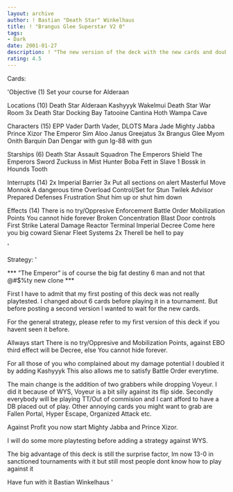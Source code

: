 ```yaml
---
layout: archive
author: ! Bastian "Death Star" Winkelhaus
title: ! "Brangus Glee Superstar V2 0"
tags:
- Dark
date: 2001-01-27
description: ! "The new version of the deck with the new cards and doubled damage potential"
rating: 4.5
---
```

Cards: 

'Objective (1)
Set your course for Alderaan

Locations (10)
Death Star
Alderaan
Kashyyyk
Wakelmui
Death Star  War Room
3x Death Star  Docking Bay
Tatooine  Cantina
Hoth  Wampa Cave

Characters (15)
EPP Vader
Darth Vader, DLOTS
Mara Jade
Mighty Jabba
Prince Xizor
The Emperor
Sim Aloo
Janus Greejatus
3x Brangus Glee
Myom Onith
Barquin Dan
Dengar with gun
Ig-88 with gun

Starships (6)
Death Star Assault Squadron
The Emperors Shield
The Emperors Sword
Zuckuss in Mist Hunter
Boba Fett in Slave 1
Bossk in Hounds Tooth

Interrupts (14)
2x Imperial Barrier
3x Put all sections on alert
Masterful Move
Monnok
A dangerous time
Overload
Control/Set for Stun
Twilek Advisor
Prepared Defenses
Frustration
Shut him up or shut him down

Effects (14)
There is no try/Oppresive Enforcement
Battle Order
Mobilization Points
You cannot hide forever
Broken Concentration
Blast Door controls
First Strike
Lateral Damage
Reactor Terminal
Imperial Decree
Come here you big coward
Sienar Fleet Systems
2x Therell be hell to pay

'

Strategy: '

*** ”The Emperor” is of course the big fat destiny 6 man and not that @#$%ty new clone ***



First I have to admit that my first posting of this deck was not really playtested. I changed about 6 cards before playing it in a tournament. But before posting a second version I wanted to wait for the new cards.

For the general strategy, please refer to my first version of this deck if you havent seen it before.

Allways start There is no try/Oppresive and Mobilization Points, against EBO third effect will be Decree, else You cannot hide forever.

For all those of you who complained about my damage potential  I doubled it by adding Kashyyyk This also allows me to satisfy Battle Order everytime.

The main change is the addition of two grabbers while dropping Voyeur. I did it because of WYS, Voyeur is a bit silly against its flip side. Secondly everybody will be playing TT/Out of commision and I cant afford to have a DB placed out of play. Other annoying cards you might want to grab are Fallen Portal, Hyper Escape, Organized Attack etc.

Against Profit you now start Mighty Jabba and Prince Xizor.

I will do some more playtesting before adding a strategy against WYS.


The big advantage of this deck is still the surprise factor, Im now 13-0 in sanctioned tournaments with it but still most people dont know how to play against it

Have fun with it
Bastian Winkelhaus
'